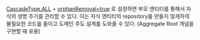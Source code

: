 [CascadeType.ALL](RESOURCES/Spring/JPA/영속성%20전이%20CASCADE.md) + [orphanRemoval=true](고아%20객체%20Orphan%20Object) 로 설정하면 부모 엔티티를 통해서 자식의 생명 주기를 관리할 수 있다. 이는 자식 엔티티의 repository를 만들지 않게하여 불필요한 코드를 줄이고 도메인 주도 설계를 도와줄 수 있다. (Aggregate Root 개념을 구현할 때 유용)
